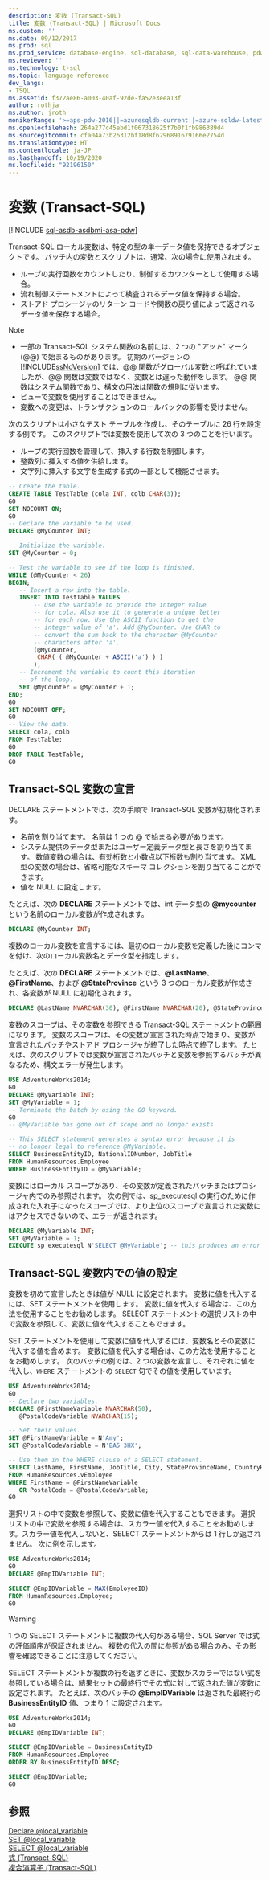 ```yaml
---
description: 変数 (Transact-SQL)
title: 変数 (Transact-SQL) | Microsoft Docs
ms.custom: ''
ms.date: 09/12/2017
ms.prod: sql
ms.prod_service: database-engine, sql-database, sql-data-warehouse, pdw
ms.reviewer: ''
ms.technology: t-sql
ms.topic: language-reference
dev_langs:
- TSQL
ms.assetid: f372ae86-a003-40af-92de-fa52e3eea13f
author: rothja
ms.author: jroth
monikerRange: '>=aps-pdw-2016||=azuresqldb-current||=azure-sqldw-latest||>=sql-server-2016||=sqlallproducts-allversions||>=sql-server-linux-2017||=azuresqldb-mi-current'
ms.openlocfilehash: 264a277c45ebd1f067318625f7b0f1fb986389d4
ms.sourcegitcommit: cfa04a73b26312bf18d8f6296891679166e2754d
ms.translationtype: HT
ms.contentlocale: ja-JP
ms.lasthandoff: 10/19/2020
ms.locfileid: "92196150"
---
```

# <a name="variables-transact-sql"></a>変数 (Transact-SQL)
[!INCLUDE [sql-asdb-asdbmi-asa-pdw](../../includes/applies-to-version/sql-asdb-asdbmi-asa-pdw.md)]

Transact-SQL ローカル変数は、特定の型の単一データ値を保持できるオブジェクトです。 バッチ内の変数とスクリプトは、通常、次の場合に使用されます。 

* ループの実行回数をカウントしたり、制御するカウンターとして使用する場合。
* 流れ制御ステートメントによって検査されるデータ値を保持する場合。
* ストアド プロシージャのリターン コードや関数の戻り値によって返されるデータ値を保存する場合。

> [!NOTE]
> - 一部の Transact-SQL システム関数の名前には、2 つの "*アット*" マーク (\@\@) で始まるものがあります。 初期のバージョンの [!INCLUDE[ssNoVersion](../../includes/ssnoversion-md.md)] では、\@\@ 関数がグローバル変数と呼ばれていましたが、\@\@ 関数は変数ではなく、変数とは違った動作をします。 \@\@ 関数はシステム関数であり、構文の用法は関数の規則に従います。
> - ビューで変数を使用することはできません。
> - 変数への変更は、トランザクションのロールバックの影響を受けません。

次のスクリプトは小さなテスト テーブルを作成し、そのテーブルに 26 行を設定する例です。 このスクリプトでは変数を使用して次の 3 つのことを行います。 

* ループの実行回数を管理して、挿入する行数を制御します。
* 整数列に挿入する値を供給します。
* 文字列に挿入する文字を生成する式の一部として機能させます。  

```sql
-- Create the table.
CREATE TABLE TestTable (cola INT, colb CHAR(3));
GO
SET NOCOUNT ON;
GO
-- Declare the variable to be used.
DECLARE @MyCounter INT;

-- Initialize the variable.
SET @MyCounter = 0;

-- Test the variable to see if the loop is finished.
WHILE (@MyCounter < 26)
BEGIN;
   -- Insert a row into the table.
   INSERT INTO TestTable VALUES
       -- Use the variable to provide the integer value
       -- for cola. Also use it to generate a unique letter
       -- for each row. Use the ASCII function to get the
       -- integer value of 'a'. Add @MyCounter. Use CHAR to
       -- convert the sum back to the character @MyCounter
       -- characters after 'a'.
       (@MyCounter,
        CHAR( ( @MyCounter + ASCII('a') ) )
       );
   -- Increment the variable to count this iteration
   -- of the loop.
   SET @MyCounter = @MyCounter + 1;
END;
GO
SET NOCOUNT OFF;
GO
-- View the data.
SELECT cola, colb
FROM TestTable;
GO
DROP TABLE TestTable;
GO
```

## <a name="declaring-a-transact-sql-variable"></a>Transact-SQL 変数の宣言
DECLARE ステートメントでは、次の手順で Transact-SQL 変数が初期化されます。 
* 名前を割り当てます。 名前は 1 つの \@ で始まる必要があります。
* システム提供のデータ型またはユーザー定義データ型と長さを割り当てます。 数値変数の場合は、有効桁数と小数点以下桁数も割り当てます。 XML 型の変数の場合は、省略可能なスキーマ コレクションを割り当てることができます。
* 値を NULL に設定します。

たとえば、次の **DECLARE** ステートメントでは、int データ型の **\@mycounter** という名前のローカル変数が作成されます。  
```sql
DECLARE @MyCounter INT;
```
複数のローカル変数を宣言するには、最初のローカル変数を定義した後にコンマを付け、次のローカル変数名とデータ型を指定します。

たとえば、次の **DECLARE** ステートメントでは、**\@LastName**、**\@FirstName**、および **\@StateProvince** という 3 つのローカル変数が作成され、各変数が NULL に初期化されます。  
```sql
DECLARE @LastName NVARCHAR(30), @FirstName NVARCHAR(20), @StateProvince NCHAR(2);
```

変数のスコープは、その変数を参照できる Transact-SQL ステートメントの範囲になります。 変数のスコープは、その変数が宣言された時点で始まり、変数が宣言されたバッチやストアド プロシージャが終了した時点で終了します。 たとえば、次のスクリプトでは変数が宣言されたバッチと変数を参照するバッチが異なるため、構文エラーが発生します。  
```sql
USE AdventureWorks2014;
GO
DECLARE @MyVariable INT;
SET @MyVariable = 1;
-- Terminate the batch by using the GO keyword.
GO 
-- @MyVariable has gone out of scope and no longer exists.

-- This SELECT statement generates a syntax error because it is
-- no longer legal to reference @MyVariable.
SELECT BusinessEntityID, NationalIDNumber, JobTitle
FROM HumanResources.Employee
WHERE BusinessEntityID = @MyVariable;
```

変数にはローカル スコープがあり、その変数が定義されたバッチまたはプロシージャ内でのみ参照されます。 次の例では、sp_executesql の実行のために作成された入れ子になったスコープでは、より上位のスコープで宣言された変数にはアクセスできないので、エラーが返されます。  

```sql
DECLARE @MyVariable INT;
SET @MyVariable = 1;
EXECUTE sp_executesql N'SELECT @MyVariable'; -- this produces an error
```

## <a name="setting-a-value-in-a-transact-sql-variable"></a>Transact-SQL 変数内での値の設定

変数を初めて宣言したときは値が NULL に設定されます。 変数に値を代入するには、SET ステートメントを使用します。 変数に値を代入する場合は、この方法を使用することをお勧めします。 SELECT ステートメントの選択リストの中で変数を参照して、変数に値を代入することもできます。

SET ステートメントを使用して変数に値を代入するには、変数名とその変数に代入する値を含めます。 変数に値を代入する場合は、この方法を使用することをお勧めします。 次のバッチの例では、2 つの変数を宣言し、それぞれに値を代入し、`WHERE` ステートメントの `SELECT` 句でその値を使用しています。  

```sql
USE AdventureWorks2014;
GO
-- Declare two variables.
DECLARE @FirstNameVariable NVARCHAR(50),
   @PostalCodeVariable NVARCHAR(15);

-- Set their values.
SET @FirstNameVariable = N'Amy';
SET @PostalCodeVariable = N'BA5 3HX';

-- Use them in the WHERE clause of a SELECT statement.
SELECT LastName, FirstName, JobTitle, City, StateProvinceName, CountryRegionName
FROM HumanResources.vEmployee
WHERE FirstName = @FirstNameVariable
   OR PostalCode = @PostalCodeVariable;
GO
```

選択リストの中で変数を参照して、変数に値を代入することもできます。 選択リストの中で変数を参照する場合は、スカラー値を代入することをお勧めします。スカラー値を代入しないと、SELECT ステートメントからは 1 行しか返されません。 次に例を示します。  

```sql
USE AdventureWorks2014;
GO
DECLARE @EmpIDVariable INT;

SELECT @EmpIDVariable = MAX(EmployeeID)
FROM HumanResources.Employee;
GO
```

> [!WARNING]
> 1 つの SELECT ステートメントに複数の代入句がある場合、SQL Server では式の評価順序が保証されません。 複数の代入の間に参照がある場合のみ、その影響を確認できることに注意してください。

SELECT ステートメントが複数の行を返すときに、変数がスカラーではない式を参照している場合は、結果セットの最終行でその式に対して返された値が変数に設定されます。 たとえば、次のバッチの **\@EmpIDVariable** は返された最終行の **BusinessEntityID** 値、つまり 1 に設定されます。  

```sql
USE AdventureWorks2014;
GO
DECLARE @EmpIDVariable INT;

SELECT @EmpIDVariable = BusinessEntityID
FROM HumanResources.Employee
ORDER BY BusinessEntityID DESC;

SELECT @EmpIDVariable;
GO
```

## <a name="see-also"></a>参照  
 [Declare @local_variable](../../t-sql/language-elements/declare-local-variable-transact-sql.md)  
 [SET @local_variable](../../t-sql/language-elements/set-local-variable-transact-sql.md)  
 [SELECT @local_variable](../../t-sql/language-elements/select-local-variable-transact-sql.md)  
 [式 &#40;Transact-SQL&#41;](../../t-sql/language-elements/expressions-transact-sql.md)   
 [複合演算子 &#40;Transact-SQL&#41;](../../t-sql/language-elements/compound-operators-transact-sql.md)   
  
  
